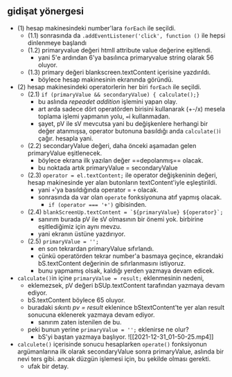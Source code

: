 ## gidişat yönergesi 
- (1) hesap makinesindeki number'lara  `forEach` ile seçildi.
	- (1.1) sonrasında da  `.addEventListener('click', function ()` ile hepsi dinlenmeye başlandı
	- (1.2) primaryvalue değeri htmll attribute value değerine eşitlendi. 
		-  yani 5'e ardından 6'ya basılınca primaryvalue string olarak 56 oluyor.
	- (1.3) primary değeri blankscreen.textContent içerisine yazdırıldı.
		- böylece hesap makinesinin ekranında göründü.
- (2) hesap makinesindeki operatorlerin her biri `forEach` ile seçildi. 
	- (2.1) `if (primaryValue && secondaryValue) {
      calculate();}`
		- bu aslında *repeadet addition* işlemini yapan olay.
		- art arda sadece dört operatörden birisini kullanarak (+-/x) mesela toplama işlemi yapmanın yolu, `=`i kullanmadan. 
		- şayet, pV ile sV mevcutsa yani bu değişkenlere herhangi bir değer atanmışsa, operator butonuna basıldığı anda `calculate()`i çağır. hesapla yani.
	- (2.2) secondaryValue değeri, daha önceki aşamadan gelen primaryValue eşitlenecek.
		- böylece ekrana ilk yazılan değer ==depolanmış== olacak.
		- bu noktada artık primaryValue = secondaryValue  
	- (2.3) `operator = el.textContent;` ile operator değişkeninin değeri, hesap makinesinde yer alan butonların textContent'iyle eşleştirildi.
		- yani `+`'ya basıldığında operator = `+` olacak.
		- sonrasında da var olan `operate` fonksiyonuna atıf yapmış olacak. 
			- `if (operator === '+')` gibisinden. 
	- (2.4) ``blankScreenUp.textContent = `${primaryValue} ${operator}`;`` 
		- sanırım burada pV ile sV olmasının bir önemi yok. birbirine eşitlediğimiz için aynı mevzu.
		- yani ekranın üstüne yazdırıyor.
	- (2.5) `primaryValue = '';`
		- en son tekrardan primaryValue sıfırlandı. 
		- çünkü operatörden tekrar number'a basmaya geçince, ekrandaki bS.textContent değerinin de sıfırlanmasını istiyoruz.
		- bunu yapmamış olsak, kaldığı yerden yazmaya devam edicek. 
- `calculate()`in içine `primaryValue = result;` eklenmesinin nedeni,
	- eklemezsek, pV değeri bSUp.textContent tarafından yazmaya devam ediyor.
	- bS.textContent böylece 65 oluyor. 
	- buradaki sıkıntı *pv = result* eklenince bStextContent'te yer alan result sonucuna eklenerek yazmaya devam ediyor.
		- sanırım zaten istenilen de bu. 
	- peki bunun yerine `primaryValue = '';` eklenirse ne olur?
		- bS'yi baştan yazmaya başlıyor.
			![[2021-12-31_01-50-25.mp4]]
- `calculete()` içerisinde sonucu hesaplarken `operate()` fonksiyonun argümanlarına ilk olarak secondaryValue sonra primaryValue, aslında bir nevi ters gibi. ancak düzgün işlemesi için, bu şekilde olması gerekti.
	- ufak bir detay. 

